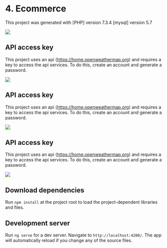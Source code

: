 # 4. Ecommerce

This project was generated with [PHP] version 7.3.4 [mysql] version 5.7

![](dev-doc/1viewT4.png)

## API access key
This project uses an api (https://home.openweathermap.org) and requires a key to access the api services. To do this, create an account and generate a password.

![](dev-doc/2viewT4.png)
## API access key
This project uses an api (https://home.openweathermap.org) and requires a key to access the api services. To do this, create an account and generate a password.

![](dev-doc/3viewT4.png)
## API access key
This project uses an api (https://home.openweathermap.org) and requires a key to access the api services. To do this, create an account and generate a password.

![](dev-doc/4viewT4.png)

## Download dependencies

Run `npm install` at the project root to load the project-dependent libraries and files.

## Development server

Run `ng serve` for a dev server. Navigate to `http://localhost:4200/`. The app will automatically reload if you change any of the source files.

